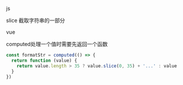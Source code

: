 js

slice 截取字符串的一部分

vue

computed处理一个值时需要先返回一个函数

```javascript
const formatStr = computed(() => {
  return function (value) {
    return value.length > 35 ? value.slice(0, 35) + '...' : value
  }
})
```

